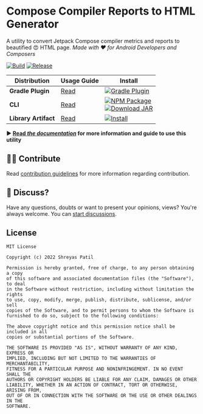 # Compose Compiler Reports to HTML Generator

A utility to convert Jetpack Compose compiler metrics and reports to beautified 😍 HTML page.
_Made with ❤️ for Android Developers and Composers_

[![Build](https://github.com/PatilShreyas/compose-report-to-html/actions/workflows/build.yml/badge.svg)](https://github.com/PatilShreyas/compose-report-to-html/actions/workflows/build.yml)
[![Release](https://github.com/PatilShreyas/compose-report-to-html/actions/workflows/release.yml/badge.svg)](https://github.com/PatilShreyas/compose-report-to-html/actions/workflows/release.yml)

| Distribution         | Usage Guide                                                                                 | Install                                                                                                                                                                                                                                                                                                                                                                                                      |
|----------------------|---------------------------------------------------------------------------------------------|--------------------------------------------------------------------------------------------------------------------------------------------------------------------------------------------------------------------------------------------------------------------------------------------------------------------------------------------------------------------------------------------------------------|
| **Gradle Plugin**    | [Read](https://patilshreyas.github.io/compose-report-to-html/use/using-gradle-plugin/)      | [![Gradle Plugin](https://img.shields.io/gradle-plugin-portal/v/dev.shreyaspatil.compose-compiler-report-generator?color=%233cafc6&label=Plugin&logo=gradle&style=flat-square)](https://plugins.gradle.org/plugin/dev.shreyaspatil.compose-compiler-report-generator)                                                                                                                                        |
| **CLI**              | [Read](https://patilshreyas.github.io/compose-report-to-html/use/using-cli/)                | [![NPM Package](https://img.shields.io/npm/v/compose-report2html?label=npm&logo=npm&style=flat-square)](https://www.npmjs.com/package/compose-report2html) <br> [![Download JAR](https://img.shields.io/github/v/release/patilshreyas/compose-report-to-html?label=JAR&logo=java&style=flat-square)](https://github.com/patilshreyas/compose-report-to-html/releases/latest/download/composeReport2Html.jar) |
| **Library Artifact** | [Read](https://patilshreyas.github.io/compose-report-to-html/use/using-utility-as-library/) | [![Install](https://img.shields.io/maven-central/v/dev.shreyaspatil.compose-compiler-report-generator/core?label=Maven%20Central&logo=android&style=flat-square)](https://search.maven.org/search?q=g:dev.shreyaspatil.compose-compiler-report-generator)                                                                                                                                                    |

**▶️ [Read _the documentation_](https://patilshreyas.github.io/compose-report-to-html/) for more information and guide to
use
this utility**

## 🙋‍♂️ Contribute

Read [contribution guidelines](CONTRIBUTING.md) for more information regarding contribution.

## 💬 Discuss?

Have any questions, doubts or want to present your opinions, views? You're always welcome. You
can [start discussions](https://github.com/PatilShreyas/compose-report-to-html/discussions).

## License

```
MIT License

Copyright (c) 2022 Shreyas Patil

Permission is hereby granted, free of charge, to any person obtaining a copy
of this software and associated documentation files (the "Software"), to deal
in the Software without restriction, including without limitation the rights
to use, copy, modify, merge, publish, distribute, sublicense, and/or sell
copies of the Software, and to permit persons to whom the Software is
furnished to do so, subject to the following conditions:

The above copyright notice and this permission notice shall be included in all
copies or substantial portions of the Software.

THE SOFTWARE IS PROVIDED "AS IS", WITHOUT WARRANTY OF ANY KIND, EXPRESS OR
IMPLIED, INCLUDING BUT NOT LIMITED TO THE WARRANTIES OF MERCHANTABILITY,
FITNESS FOR A PARTICULAR PURPOSE AND NONINFRINGEMENT. IN NO EVENT SHALL THE
AUTHORS OR COPYRIGHT HOLDERS BE LIABLE FOR ANY CLAIM, DAMAGES OR OTHER
LIABILITY, WHETHER IN AN ACTION OF CONTRACT, TORT OR OTHERWISE, ARISING FROM,
OUT OF OR IN CONNECTION WITH THE SOFTWARE OR THE USE OR OTHER DEALINGS IN THE
SOFTWARE.
```
